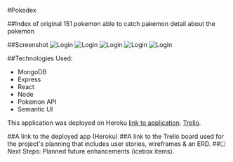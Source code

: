 #Pokedex

##Index of original 151 pokemon
able to catch pakemon
detail about the pokemon

##Screenshot
![Login](../public/log%20in.png)
![Login](../public/signup.png)
![Login](../public/index.png)
![Login](../public/detail.png)
![Login](../public/profile.png)

##Technologies Used: 
- MongoDB
- Express
- React
- Node
- Pokemon API
- Semantic UI


This application was deployed on Heroku [link to application](https://pokedexwithminigame.herokuapp.com/).
[Trello](https://trello.com/b/UvnB9QR6/project-4-pokedex).

##A link to the deployed app (Heroku)
##A link to the Trello board used for the project's planning that includes user stories, wireframes & an ERD.
##☐ Next Steps: Planned future enhancements (icebox items).

